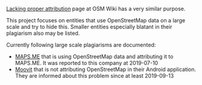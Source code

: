 [Lacking proper attribution](https://wiki.openstreetmap.org/wiki/Lacking_proper_attribution) page at OSM Wiki has a very similar purpose.

This project focuses on entities that use OpenStreetMap data on a large scale and try to hide this. Smaller entities especially blatant in their plagiarism also may be listed.

Currently following large scale plagiarisms are documented:

- [MAPS.ME](MAPS.ME/MAPS.ME.md) that is using OpenStreetMap data and attributing it to MAPS.ME. It was reported to this company at 2019-07-10
- [Moovit](Moovit/Moovit.md) that is not attributing OpenStreetMap in their Android application. They are informed about this problem since at least 2019-09-13
